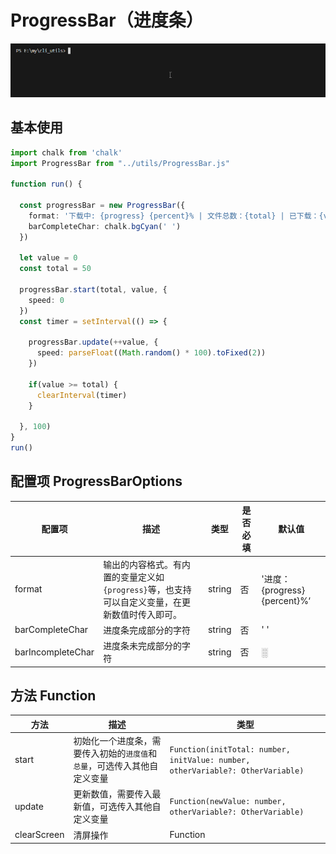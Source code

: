 # ProgressBar（进度条）

![Code_XOfhSurnhJ](markdown_assets/Code_XOfhSurnhJ.gif)

## 基本使用

```typescript
import chalk from 'chalk'
import ProgressBar from "../utils/ProgressBar.js"

function run() {

  const progressBar = new ProgressBar({
    format: '下载中: {progress} {percent}% | 文件总数：{total} | 已下载：{value} | 速度：{speed}Kb/s',
    barCompleteChar: chalk.bgCyan(' ')
  })

  let value = 0
  const total = 50

  progressBar.start(total, value, {
    speed: 0
  })
  const timer = setInterval(() => {

    progressBar.update(++value, {
      speed: parseFloat((Math.random() * 100).toFixed(2))
    })

    if(value >= total) {
      clearInterval(timer)
    }

  }, 100)
}
run()
```



## 配置项 ProgressBarOptions

| 配置项            | 描述                                                         | 类型   | 是否必填 | 默认值                        |
| ----------------- | ------------------------------------------------------------ | ------ | -------- | ----------------------------- |
| format            | 输出的内容格式。有内置的变量定义如`{progress}`等，也支持可以自定义变量，在更新数值时传入即可。 | string | 否       | '进度：{progress} {percent}%‘ |
| barCompleteChar   | 进度条完成部分的字符                                         | string | 否       | ' '                           |
| barIncompleteChar | 进度条未完成部分的字符                                       | string | 否       | ░                             |

## 

## 方法 Function

| 方法        | 描述                                                         | 类型                                                         |
| ----------- | ------------------------------------------------------------ | ------------------------------------------------------------ |
| start       | 初始化一个进度条，需要传入初始的`进度值`和`总量`，可选传入其他自定义变量 | `Function(initTotal: number, initValue: number, otherVariable?: OtherVariable)` |
| update      | 更新数值，需要传入最新值，可选传入其他自定义变量             | `Function(newValue: number, otherVariable?: OtherVariable)`  |
| clearScreen | 清屏操作                                                     | Function                                                     |

